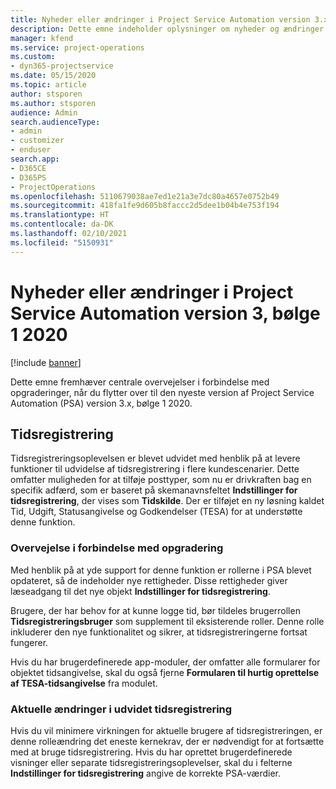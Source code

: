```yaml
---
title: Nyheder eller ændringer i Project Service Automation version 3.x, bølge 1 2020
description: Dette emne indeholder oplysninger om nyheder og ændringer i Project Service Automation version 3, bølge 1 2020.
manager: kfend
ms.service: project-operations
ms.custom:
- dyn365-projectservice
ms.date: 05/15/2020
ms.topic: article
author: stsporen
ms.author: stsporen
audience: Admin
search.audienceType:
- admin
- customizer
- enduser
search.app:
- D365CE
- D365PS
- ProjectOperations
ms.openlocfilehash: 5110679038ae7ed1e21a3e7dc80a4657e0752b49
ms.sourcegitcommit: 418fa1fe9d605b8faccc2d5dee1b04b4e753f194
ms.translationtype: HT
ms.contentlocale: da-DK
ms.lasthandoff: 02/10/2021
ms.locfileid: "5150931"
---
```

# <a name="whats-new-or-changed-in-project-service-automation-version-3-wave-1-2020"></a>Nyheder eller ændringer i Project Service Automation version 3, bølge 1 2020

[!include [banner](../includes/psa-now-project-operations.md)]

Dette emne fremhæver centrale overvejelser i forbindelse med opgraderinger, når du flytter over til den nyeste version af Project Service Automation (PSA) version 3.x, bølge 1 2020.

## <a name="time-entry"></a>Tidsregistrering
Tidsregistreringsoplevelsen er blevet udvidet med henblik på at levere funktioner til udvidelse af tidsregistrering i flere kundescenarier. Dette omfatter muligheden for at tilføje posttyper, som nu er drivkraften bag en specifik adfærd, som er baseret på skemanavnsfeltet **Indstillinger for tidsregistrering**, der vises som **Tidskilde**. Der er tilføjet en ny løsning kaldet Tid, Udgift, Statusangivelse og Godkendelser (TESA) for at understøtte denne funktion.

### <a name="upgrade-consideration"></a>Overvejelse i forbindelse med opgradering
Med henblik på at yde support for denne funktion er rollerne i PSA blevet opdateret, så de indeholder nye rettigheder. Disse rettigheder giver læseadgang til det nye objekt **Indstillinger for tidsregistrering**.

Brugere, der har behov for at kunne logge tid, bør tildeles brugerrollen **Tidsregistreringsbruger** som supplement til eksisterende roller. Denne rolle inkluderer den nye funktionalitet og sikrer, at tidsregistreringerne fortsat fungerer.

Hvis du har brugerdefinerede app-moduler, der omfatter alle formularer for objektet tidsangivelse, skal du også fjerne **Formularen til hurtig oprettelse af TESA-tidsangivelse** fra modulet.

### <a name="currently-extended-time-entry-changes"></a>Aktuelle ændringer i udvidet tidsregistrering
Hvis du vil minimere virkningen for aktuelle brugere af tidsregistreringen, er denne rolleændring det eneste kernekrav, der er nødvendigt for at fortsætte med at bruge tidsregistrering. Hvis du har oprettet brugerdefinerede visninger eller separate tidsregistreringsoplevelser, skal du i felterne **Indstillinger for tidsregistrering** angive de korrekte PSA-værdier.
